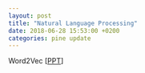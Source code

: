```yaml
---
layout: post
title: "Natural Language Processing"
date: 2018-06-28 15:53:00 +0200
categories: pine update
---
```

Word2Vec [<a href="./assets/Word2Vec.pptx">PPT</a>]
